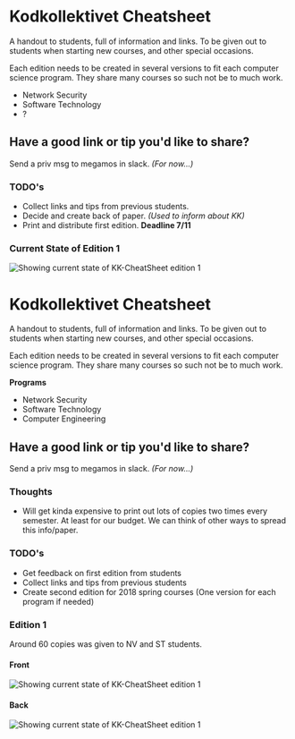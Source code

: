 # Kodkollektivet Cheatsheet

A handout to students, full of information and links.
To be given out to students when starting new
courses, and other special occasions.

Each edition needs to be created in several versions
to fit each computer science program. They share many
courses so such not be to much work.

* Network Security
* Software Technology
* ?

## Have a good link or tip you'd like to share?

Send a priv msg to megamos in slack. *(For now...)*

### TODO's

* Collect links and tips from previous students.
* Decide and create back of paper. *(Used to inform about KK)*
* Print and distribute first edition. **Deadline 7/11**

### Current State of Edition 1

![Showing current state of KK-CheatSheet edition 1](https://github.com/Kodkollektivet/documents/blob/master/kodkollektivet-cheatsheet/KK-CheatSheet-edition1-WORK_IN_PROGRESS.png "Current state of Edition 1")
# Kodkollektivet Cheatsheet

A handout to students, full of information and links.
To be given out to students when starting new
courses, and other special occasions.

Each edition needs to be created in several versions
to fit each computer science program. They share many
courses so such not be to much work.

**Programs**

* Network Security
* Software Technology
* Computer Engineering


## Have a good link or tip you'd like to share?

Send a priv msg to megamos in slack. *(For now...)*

### Thoughts

* Will get kinda expensive to print out lots of copies two times every semester.
At least for our budget. We can think of other ways to spread this info/paper.


### TODO's

* Get feedback on first edition from students
* Collect links and tips from previous students
* Create second edition for 2018 spring courses (One version for each program if needed)


### Edition 1
Around 60 copies was given to NV and ST students.


#### Front
![Showing current state of KK-CheatSheet edition 1](https://github.com/Kodkollektivet/documents/blob/master/kodkollektivet-cheatsheet/KK-CheatSheet-v1-front.png "Edition 1 front")


#### Back
![Showing current state of KK-CheatSheet edition 1](https://github.com/Kodkollektivet/documents/blob/master/kodkollektivet-cheatsheet/KK-CheatSheet-v1-back.png "Edition 1 back")

